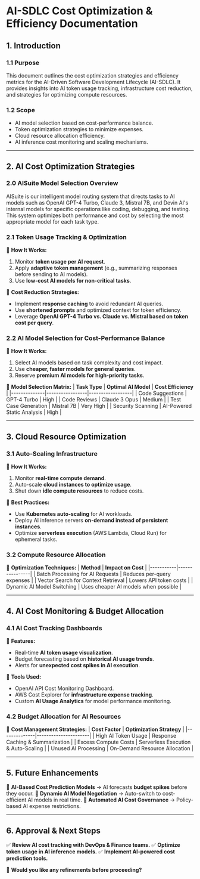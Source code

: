 # **AI-SDLC Cost Optimization & Efficiency Documentation**

## **1. Introduction**

### **1.1 Purpose**
This document outlines the cost optimization strategies and efficiency metrics for the AI-Driven Software Development Lifecycle (AI-SDLC). It provides insights into AI token usage tracking, infrastructure cost reduction, and strategies for optimizing compute resources.

### **1.2 Scope**
- AI model selection based on cost-performance balance.
- Token optimization strategies to minimize expenses.
- Cloud resource allocation efficiency.
- AI inference cost monitoring and scaling mechanisms.

---

## **2. AI Cost Optimization Strategies**

### **2.0 AISuite Model Selection Overview**
AISuite is our intelligent model routing system that directs tasks to AI models such as OpenAI GPT-4 Turbo, Claude 3, Mistral 7B, and Devin AI's internal models for specific operations like coding, debugging, and testing. This system optimizes both performance and cost by selecting the most appropriate model for each task type.


### **2.1 Token Usage Tracking & Optimization**
📌 **How It Works:**
1. Monitor **token usage per AI request**.
2. Apply **adaptive token management** (e.g., summarizing responses before sending to AI models).
3. Use **low-cost AI models for non-critical tasks**.

🔹 **Cost Reduction Strategies:**
- Implement **response caching** to avoid redundant AI queries.
- Use **shortened prompts** and optimized context for token efficiency.
- Leverage **OpenAI GPT-4 Turbo vs. Claude vs. Mistral based on token cost per query**.

### **2.2 AI Model Selection for Cost-Performance Balance**
📌 **How It Works:**
1. Select AI models based on task complexity and cost impact.
2. Use **cheaper, faster models for general queries**.
3. Reserve **premium AI models for high-priority tasks**.

🔹 **Model Selection Matrix:**
| **Task Type** | **Optimal AI Model** | **Cost Efficiency** |
|--------------|-----------------|------------------|
| Code Suggestions | GPT-4 Turbo | High |
| Code Reviews | Claude 3 Opus | Medium |
| Test Case Generation | Mistral 7B | Very High |
| Security Scanning | AI-Powered Static Analysis | High |

---

## **3. Cloud Resource Optimization**

### **3.1 Auto-Scaling Infrastructure**
📌 **How It Works:**
1. Monitor **real-time compute demand**.
2. Auto-scale **cloud instances to optimize usage**.
3. Shut down **idle compute resources** to reduce costs.

🔹 **Best Practices:**
- Use **Kubernetes auto-scaling** for AI workloads.
- Deploy AI inference servers **on-demand instead of persistent instances**.
- Optimize **serverless execution** (AWS Lambda, Cloud Run) for ephemeral tasks.

### **3.2 Compute Resource Allocation**
📌 **Optimization Techniques:**
| **Method** | **Impact on Cost** |
|-----------|----------------|
| Batch Processing for AI Requests | Reduces per-query expenses |
| Vector Search for Context Retrieval | Lowers API token costs |
| Dynamic AI Model Switching | Uses cheaper AI models when possible |

---

## **4. AI Cost Monitoring & Budget Allocation**

### **4.1 AI Cost Tracking Dashboards**
📌 **Features:**
- Real-time **AI token usage visualization**.
- Budget forecasting based on **historical AI usage trends**.
- Alerts for **unexpected cost spikes in AI execution**.

🔹 **Tools Used:**
- OpenAI API Cost Monitoring Dashboard.
- AWS Cost Explorer for **infrastructure expense tracking**.
- Custom **AI Usage Analytics** for model performance monitoring.

### **4.2 Budget Allocation for AI Resources**
📌 **Cost Management Strategies:**
| **Cost Factor** | **Optimization Strategy** |
|--------------|----------------------|
| High AI Token Usage | Response Caching & Summarization |
| Excess Compute Costs | Serverless Execution & Auto-Scaling |
| Unused AI Processing | On-Demand Resource Allocation |

---

## **5. Future Enhancements**
🔹 **AI-Based Cost Prediction Models** → AI forecasts **budget spikes** before they occur.
🔹 **Dynamic AI Model Negotiation** → Auto-switch to cost-efficient AI models in real time.
🔹 **Automated AI Cost Governance** → Policy-based AI expense restrictions.

---

## **6. Approval & Next Steps**
✅ **Review AI cost tracking with DevOps & Finance teams.**
✅ **Optimize token usage in AI inference models.**
✅ **Implement AI-powered cost prediction tools.**

🚀 **Would you like any refinements before proceeding?**

